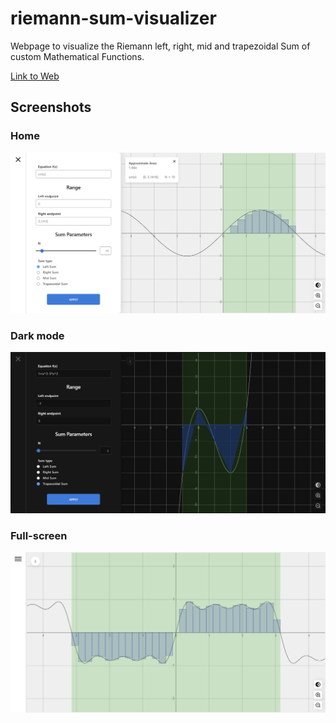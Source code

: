 # riemann-sum-visualizer

Webpage to visualize the Riemann left, right, mid and trapezoidal Sum of custom Mathematical Functions.

[Link to Web](https://juansoriae.github.io/riemann-sum-visualizer/)

## Screenshots
### Home
![](./screenshots/home.png)

### Dark mode
![](./screenshots/home_dark_mode.png)

### Full-screen
![](./screenshots/home_full_screen.png)
